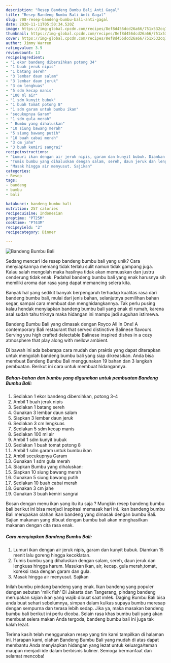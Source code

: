 ```yaml
---
description: "Resep Bandeng Bumbu Bali Anti Gagal"
title: "Resep Bandeng Bumbu Bali Anti Gagal"
slug: 708-resep-bandeng-bumbu-bali-anti-gagal
date: 2020-11-11T05:50:34.520Z
image: https://img-global.cpcdn.com/recipes/8ef8d456dcd26a66/751x532cq70/bandeng-bumbu-bali-foto-resep-utama.jpg
thumbnail: https://img-global.cpcdn.com/recipes/8ef8d456dcd26a66/751x532cq70/bandeng-bumbu-bali-foto-resep-utama.jpg
cover: https://img-global.cpcdn.com/recipes/8ef8d456dcd26a66/751x532cq70/bandeng-bumbu-bali-foto-resep-utama.jpg
author: Jimmy Warren
ratingvalue: 3.9
reviewcount: 13
recipeingredient:
- "1 ekor bandeng dibersihkan potong 34"
- "1 buah jeruk nipis"
- "1 batang sereh"
- "3 lembar daun salam"
- "3 lembar daun jeruk"
- "3 cm lengkuas"
- "5 sdm kecap manis"
- "100 ml air"
- "1 sdm kunyit bubuk"
- "1 buah tomat potong 8"
- "1 sdm garam untuk bumbu ikan"
- "secukupnya Garam"
- "1 sdm gula merah"
- " Bumbu yang dihaluskan"
- "10 siung bawang merah"
- "5 siung bawang putih"
- "10 buah cabai merah"
- "3 cm jahe"
- "3 buah kemiri sangrai"
recipeinstructions:
- "Lumuri ikan dengan air jeruk nipis, garam dan kunyit bubuk. Diamkan 15 menit lalu goreng hingga kecoklatan."
- "Tumis bumbu yang dihaluskan dengan salam, sereh, daun jeruk dan lengkuas hingga harum. Masukan ikan, air, kecap, gula merah,tomat, koreksi rasa dengan garam dan gula."
- "Masak hingga air menyusut. Sajikan"
categories:
- Resep
tags:
- bandeng
- bumbu
- bali

katakunci: bandeng bumbu bali 
nutrition: 257 calories
recipecuisine: Indonesian
preptime: "PT25M"
cooktime: "PT43M"
recipeyield: "2"
recipecategory: Dinner

---
```



![Bandeng Bumbu Bali](https://img-global.cpcdn.com/recipes/8ef8d456dcd26a66/751x532cq70/bandeng-bumbu-bali-foto-resep-utama.jpg)

Sedang mencari ide resep bandeng bumbu bali yang unik? Cara menyiapkannya memang tidak terlalu sulit namun tidak gampang juga. Kalau salah mengolah maka hasilnya tidak akan memuaskan dan justru cenderung tidak enak. Padahal bandeng bumbu bali yang enak harusnya sih memiliki aroma dan rasa yang dapat memancing selera kita.

Banyak hal yang sedikit banyak berpengaruh terhadap kualitas rasa dari bandeng bumbu bali, mulai dari jenis bahan, selanjutnya pemilihan bahan segar, sampai cara membuat dan menghidangkannya. Tak perlu pusing kalau hendak menyiapkan bandeng bumbu bali yang enak di rumah, karena asal sudah tahu triknya maka hidangan ini mampu jadi suguhan istimewa.

Bandeng Bumbu Bali yang dimasak dengan Royco All In One! A contemporary Bali restaurant that served distinctive Balinese flavours. Serving you high crafted delectable Balinese inspired dishes in a cozy atmosphere that play along with mellow ambient.


Di bawah ini ada beberapa cara mudah dan praktis yang dapat diterapkan untuk mengolah bandeng bumbu bali yang siap dikreasikan. Anda bisa membuat Bandeng Bumbu Bali menggunakan 19 bahan dan 3 langkah pembuatan. Berikut ini cara untuk membuat hidangannya.

<!--inarticleads1-->

##### Bahan-bahan dan bumbu yang digunakan untuk pembuatan Bandeng Bumbu Bali:

1. Sediakan 1 ekor bandeng dibersihkan, potong 3-4
1. Ambil 1 buah jeruk nipis
1. Sediakan 1 batang sereh
1. Gunakan 3 lembar daun salam
1. Siapkan 3 lembar daun jeruk
1. Sediakan 3 cm lengkuas
1. Sediakan 5 sdm kecap manis
1. Sediakan 100 ml air
1. Ambil 1 sdm kunyit bubuk
1. Sediakan 1 buah tomat potong 8
1. Ambil 1 sdm garam untuk bumbu ikan
1. Ambil secukupnya Garam
1. Gunakan 1 sdm gula merah
1. Siapkan  Bumbu yang dihaluskan:
1. Siapkan 10 siung bawang merah
1. Gunakan 5 siung bawang putih
1. Sediakan 10 buah cabai merah
1. Gunakan 3 cm jahe
1. Gunakan 3 buah kemiri sangrai


Bosan dengan menu ikan yang itu itu saja ? Mungkin resep bandeng bumbu bali berikut ini bisa menjadi inspirasi memasak hari ini. Ikan bandeng bumbu Bali merupakan olahan ikan bandeng yang dimasak dengan bumbu Bali. Sajian makanan yang dibuat dengan bumbu bali akan menghasilkan makanan dengan cita rasa enak. 

<!--inarticleads2-->

##### Cara menyiapkan Bandeng Bumbu Bali:

1. Lumuri ikan dengan air jeruk nipis, garam dan kunyit bubuk. Diamkan 15 menit lalu goreng hingga kecoklatan.
1. Tumis bumbu yang dihaluskan dengan salam, sereh, daun jeruk dan lengkuas hingga harum. Masukan ikan, air, kecap, gula merah,tomat, koreksi rasa dengan garam dan gula.
1. Masak hingga air menyusut. Sajikan


Inilah bumbu pindang bandeng yang enak. Ikan bandeng yang populer dengan sebutan &#39;milk fish&#39; Di Jakarta dan Tangerang, pindang bandeng merupakan sajian ikan yang wajib dibuat saat imlek. Daging Bumbu Bali bisa anda buat sehari sebelumnya, simpan dalam kulkas supaya bumbu meresap dengan sempurna dan terasa lebih sedap. Jika ya, maka masakan bandeng bumbu bali berikut ini perlu dicoba. Selain rasa khas bumbu bali yang akan membuat selera makan Anda tergoda, bandeng bumbu bali ini juga tak kalah lezat. 

Terima kasih telah menggunakan resep yang tim kami tampilkan di halaman ini. Harapan kami, olahan Bandeng Bumbu Bali yang mudah di atas dapat membantu Anda menyiapkan hidangan yang lezat untuk keluarga/teman maupun menjadi ide dalam berbisnis kuliner. Semoga bermanfaat dan selamat mencoba!
